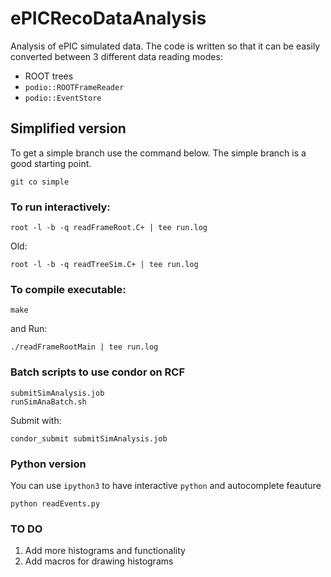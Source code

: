 # ePICRecoDataAnalysis
Analysis of ePIC simulated data. The code is written so that it can be easily converted between 3 different data reading modes:
- ROOT trees
- `podio::ROOTFrameReader`
- `podio::EventStore`


## Simplified version

To get a simple branch use the command below. The simple branch is a good starting point.

```Sh
git co simple
```


### To run interactively:

```Sh
root -l -b -q readFrameRoot.C+ | tee run.log
```

Old:

```Sh
root -l -b -q readTreeSim.C+ | tee run.log
```

### To compile executable:

```Sh
make
```

and Run:

```Sh
./readFrameRootMain | tee run.log
```

### Batch scripts to use condor on RCF

```Sh
submitSimAnalysis.job
runSimAnaBatch.sh
```
Submit with:

```Sh
condor_submit submitSimAnalysis.job
```

### Python version

You can use `ipython3` to have interactive `python` and autocomplete feauture

```Sh
python readEvents.py
```

### TO DO
1. Add more histograms and functionality
2. Add macros for drawing histograms